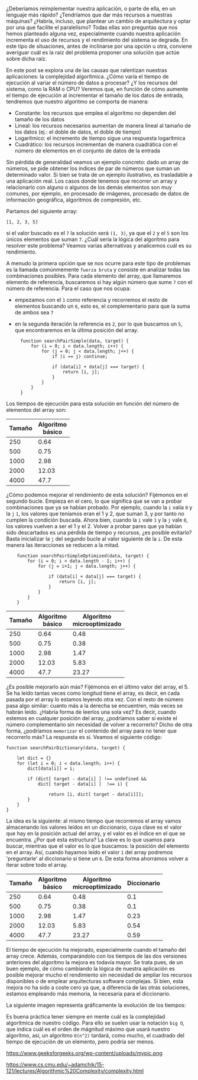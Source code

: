 ¿Deberíamos reimplementar nuestra aplicación, o parte de ella, en un lenguaje más rápido? ¿Tendríamos que dar más recursos a nuestras máquinas? ¿Habría, incluso, que plantear un cambio de arquitectura y optar por una que facilite el paralelismo? Todas ellas son preguntas que nos hemos planteado alguna vez, especialmente cuando nuestra aplicación incrementa el uso de recursos y el rendimiento del sistema se degrada. En este tipo de situaciones, antes de inclinarse por una opción u otra, conviene averiguar cuál es la raíz del problema proponer una solución que actúe sobre dicha raíz.

En este post se explora una de las causas que ralentizan nuestras aplicaciones: la complejidad algorítmica. ¿Cómo varía el tiempo de ejecución al variar el número de datos a procesar? ¿Y los recursos del sistema, como la RAM o CPU? Veremos que, en función de cómo aumente el tiempo de ejecución al incrementar el tamaño de los datos de entrada, tendremos que nuestro algoritmo se comporta de manera:

 * Constante: los recursos que emplea el algoritmo no dependen del tamaño de los datos
 * Lineal: los recursos necesarios aumentan de manera lineal al tamaño de los datos (ej.: el doble de datos, el doble de tiempo)
 * Logarítmico: el incremento de tiempo sigue una respuesta logarítmica
 * Cuadrático: los recursos incrementan de manera cuadrática con el número de elementos en el conjunto de datos de la entrada

Sin pérdida de generalidad veamos un ejemplo concreto: dado un array de números, se pide obtener los índices de par de números que suman un determinado valor. Si bien se trata de un ejemplo ilustrativo, es trasladable a una aplicación real. Los casos donde tenemos que recorrer un array y relacionarlo con alguno o algunos de los demás elementos son muy comunes, por ejemplo, en procesado de imágenes, procesado de datos de información geográfica, algoritmos de compresión, etc.

Partamos del siguiente array:

    [1, 2, 3, 5]

si el valor buscado es el `7` la solución será `(1, 3)`, ya que el `2` y el `5` son los únicos elementos que suman `7`. ¿Cuál sería la lógica del algoritmo para resolver este problema? Veamos varias alternativas y analicemos cuál es su rendimiento.

A menudo la primera opción que se nos ocurre para este tipo de problemas es la llamada comúnmemente `fuerza bruta` y consiste en analizar todas las combinaciones posibles. Para cada elemento del array, que llamaremos elemento de referencia, buscaremos si hay algún número que sume `7` con el número de referencia. Para el caso que nos ocupa:

* empezamos con el `1` como referencia y recorremos el resto de elementos buscando un `6`, esto es, el complementario para que la suma de ambos sea `7`
* en la segunda iteración la referencia es `2`, por lo que buscamos un `5`, que encontraremos en la última posición del array.


        function searchPairSimple(data, target) {
            for (i = 0; i < data.length; i++) {
                for (j = 0; j < data.length; j++) {
                    if (i == j) continue;

                    if (data[i] + data[j] === target) {
                        return [i, j];
                    }
                }
            }
        }

Los tiempos de ejecución para esta solución en función del número de elementos del array son:

| Tamaño  | Algoritmo<br> básico   |
|---|---|
| 250  | 0.64  |
| 500  | 0.75  |
| 1000  | 2.98  |
| 2000  | 12.03 |
| 4000  | 47.7 |


¿Cómo podemos mejorar el rendimiento de esta solución? Fijémonos en el segundo bucle. Empieza en el cero, lo que significa que se van a probar combinaciones que ya se habían probado. Por ejemplo, cuando la `i` valía `0` y la `j` `1`, los valores que teníamos eran el 1 y 2, que suman 3, y por tanto no cumplen la condición buscada. Ahora bien, cuando la `i` vale `1` y la `j` vale `0`, los valores vuelven a ser el 1 y el 2. Volver a probar pares que ya habían sido descartados es una pérdida de tiempo y recursos, ¿es posible evitarlo? Basta inicializar la `j` del segundo bucle al valor siguiente de la `i`. De esta manera las iteracciones se reducen a la mitad.

        function searchPairSimpleOptimized(data, target) {
            for (i = 0; i < data.length - 1; i++) {
                for (j = i+1; j < data.length; j++) {
            
                    if (data[i] + data[j] === target) {
                        return [i, j];
                    }    
                }
            }
        }

| Tamaño   | Algoritmo<br> básico   | Algoritmo <br> microoptimizado
|---|---|---|
| 250  | 0.64  | 0.48
| 500  | 0.75  | 0.38
| 1000  | 2.98  | 1.47
| 2000  | 12.03 | 5.83
| 4000  | 47.7 | 23.27


¿Es posible mejorarlo aún más? Fijémonos en el último valor del array, el 5. Se ha leído tantas veces como longitud tiene el array, es decir, en cada pasada por el array lo estamos leyendo otra vez. Con el resto de número pasa algo similar: cuanto más a la derecha se encuentren, más veces se habrán leído. ¿Habría forma de leerlos una sola vez? Es decir, cuando estemos en cualquier posición del array, ¿podríamos saber si existe el número complementario sin necesidad de volver a recorrerlo? Dicho de otra forma, ¿podríamos `memorizar` el contenido del array para no tener que recorrerlo más? La respuesta es sí. Veamos el siguiente código:

    function searchPairDictionary(data, target) {

        let dict = {}
        for (let i = 0; i < data.length; i++) {
            dict[data[i]] = i; 
        
            if (dict[ target - data[i] ] !== undefined && 
                dict[ target - data[i] ]  !== i) {
    
                    return [i, dict[ target - data[i]]];
            }
        }
    }

La idea es la siguiente: al mismo tiempo que recorremos el array vamos almacenando los valores leídos en un diccionario, cuya clave es el valor que hay en la posición actual del array, y el valor es el índice en el que se encuentra. ¿Por qué esta estructura? La clave es lo que usamos para buscar, mientras que el valor es lo que buscamos: la posición del elemento en el array. Así, cuando hayamos leído el valor `1` del array podremos 'preguntarle' al diccionario si tiene un `6`. De esta forma ahorramos volver a iterar sobre todo el array.


| Tamaño  | Algoritmo<br> básico   | Algoritmo <br> microoptimizado | Diccionario
|---|---|---|---|
| 250  | 0.64  | 0.48 | 0.1
| 500  | 0.75  | 0.38 | 0.1
| 1000  | 2.98  | 1.47 | 0.23
| 2000  | 12.03 | 5.83 | 0.54
| 4000  | 47.7 | 23.27 | 0.59

El tiempo de ejecución ha mejorado, especialmente cuando el tamaño del array crece. Además, comparándolo con los tiempos de las dos versiones anteriores del algoritmo la mejora es todavía mayor. Se trata pues, de un buen ejemplo, de cómo cambiando la lógica de nuestra aplicación es posible mejorar mucho el rendimiento sin necesidad de ampliar los recursos disponibles o de emplear arquitecturas software complejas. Si bien, esta mejora no ha sido a coste cero ya que, a diferencia de las otras soluciones, estamos empleando más memoria, la necesaria para el diccionario.

La siguiente imagen representa gráficamente la evolución de los tiempos:




Es buena práctica tener siempre en mente cuál es la complejidad algorítmica de nuestro código. Para ello se suelen usar la notación `big O`, que indica cuál es el orden de mágnitud máximo que usará nuestro algoritmo, así, un algoritmo `O(n^2)` tardará, como mucho, el cuadrado del tiempo de ejecución de un elemento, pero podría ser menos.     

https://www.geeksforgeeks.org/wp-content/uploads/mypic.png



https://www.cs.cmu.edu/~adamchik/15-121/lectures/Algorithmic%20Complexity/complexity.html


